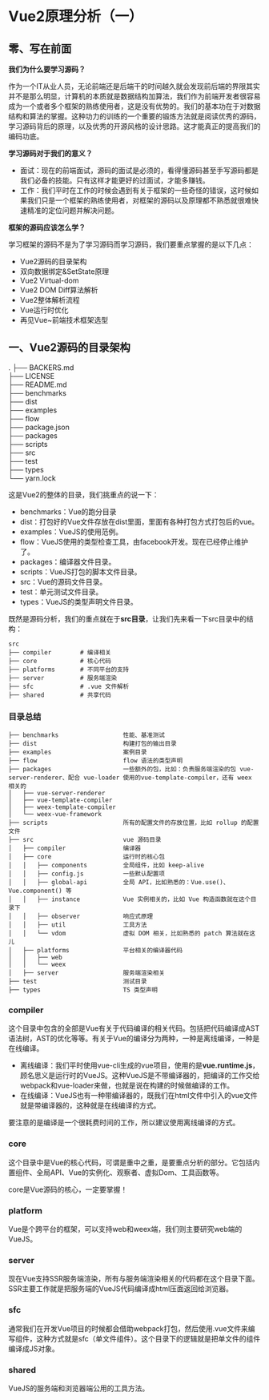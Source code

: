# Vue2原理分析（一）



## 零、写在前面

**我们为什么要学习源码？**

作为一个IT从业人员，无论前端还是后端干的时间越久就会发现前后端的界限其实并不是那么明显，计算机的本质就是数据结构加算法，我们作为前端开发者很容易成为一个或者多个框架的熟练使用者，这是没有优势的。我们的基本功在于对数据结构和算法的掌握。这种功力的训练的一个重要的锻炼方法就是阅读优秀的源码，学习源码背后的原理，以及优秀的开源风格的设计思路。这才能真正的提高我们的编码功底。

**学习源码对于我们的意义？**

+ 面试：现在的前端面试，源码的面试是必须的，看得懂源码甚至手写源码都是我们必备的技能。只有这样才能更好的过面试，才能多赚钱。
+ 工作：我们平时在工作的时候会遇到有关于框架的一些奇怪的错误，这时候如果我们只是一个框架的熟练使用者，对框架的源码以及原理都不熟悉就很难快速精准的定位问题并解决问题。

**框架的源码应该怎么学？**

学习框架的源码不是为了学习源码而学习源码，我们要重点掌握的是以下几点：

+ Vue2源码的目录架构
+ 双向数据绑定&SetState原理
+ Vue2 Virtual-dom
+ Vue2 DOM Diff算法解析
+ Vue2整体解析流程
+ Vue运行时优化
+ 再见Vue~前端技术框架选型



## 一、Vue2源码的目录架构

.
├── BACKERS.md  
├── LICENSE  
├── README.md  
├── benchmarks  
├── dist  
├── examples  
├── flow  
├── package.json  
├── packages  
├── scripts  
├── src  
├── test  
├── types  
└── yarn.lock  

这是Vue2的整体的目录，我们挑重点的说一下：

+ benchmarks：Vue的跑分目录
+ dist：打包好的Vue文件存放在dist里面，里面有各种打包方式打包后的vue。
+ examples：VueJS的使用范例。
+ flow：VueJS使用的类型检查工具，由facebook开发。现在已经停止维护了。
+ packages：编译器文件目录。
+ scripts：VueJS打包的脚本文件目录。
+ src：Vue的源码文件目录。
+ test：单元测试文件目录。
+ types：VueJS的类型声明文件目录。

既然是源码分析，我们的重点就在于**src目录**，让我们先来看一下src目录中的结构：

```text
src
├── compiler        # 编译相关 
├── core            # 核心代码 
├── platforms       # 不同平台的支持
├── server          # 服务端渲染
├── sfc             # .vue 文件解析
├── shared          # 共享代码
```

### 目录总结

```
├── benchmarks                  性能、基准测试
├── dist                        构建打包的输出目录
├── examples                    案例目录
├── flow                        flow 语法的类型声明
├── packages                    一些额外的包，比如：负责服务端渲染的包 vue-server-renderer、配合 vue-loader 使用的vue-template-compiler，还有 weex 相关的
│   ├── vue-server-renderer
│   ├── vue-template-compiler
│   ├── weex-template-compiler
│   └── weex-vue-framework
├── scripts                     所有的配置文件的存放位置，比如 rollup 的配置文件
├── src                         vue 源码目录
│   ├── compiler                编译器
│   ├── core                    运行时的核心包
│   │   ├── components          全局组件，比如 keep-alive
│   │   ├── config.js           一些默认配置项
│   │   ├── global-api          全局 API，比如熟悉的：Vue.use()、Vue.component() 等
│   │   ├── instance            Vue 实例相关的，比如 Vue 构造函数就在这个目录下
│   │   ├── observer            响应式原理
│   │   ├── util                工具方法
│   │   └── vdom                虚拟 DOM 相关，比如熟悉的 patch 算法就在这儿
│   ├── platforms               平台相关的编译器代码
│   │   ├── web
│   │   └── weex
│   ├── server                  服务端渲染相关
├── test                        测试目录
├── types                       TS 类型声明

```

### compiler

这个目录中包含的全部是Vue有关于代码编译的相关代码。包括把代码编译成AST语法树，AST的优化等等。有关于Vue的编译分为两种，一种是离线编译，一种是在线编译。

+ 离线编译：我们平时使用vue-cli生成的vue项目，使用的是**vue.runtime.js**，顾名思义是运行时的VueJS。这种VueJS是不带编译器的，把编译的工作交给webpack和vue-loader来做，也就是说在构建的时候做编译的工作。
+ 在线编译：VueJS也有一种带编译器的，既我们在html文件中引入的vue文件就是带编译器的，这种就是在线编译的方式。

要注意的是编译是一个很耗费时间的工作，所以建议使用离线编译的方式。

### core

这个目录中是Vue的核心代码，可谓是重中之重，是要重点分析的部分。它包括内置组件、全局API、Vue的实例化、观察者、虚拟Dom、工具函数等。

core是Vue源码的核心，一定要掌握！

### platform

Vue是个跨平台的框架，可以支持web和weex端，我们则主要研究web端的VueJS。

### server

现在Vue支持SSR服务端渲染，所有与服务端渲染相关的代码都在这个目录下面。SSR主要工作就是把服务端的VueJS代码编译成html压面返回给浏览器。

### sfc

通常我们在开发Vue项目的时候都会借助webpack打包，然后使用.vue文件来编写组件，这种方式就是sfc（单文件组件）。这个目录下的逻辑就是把单文件的组件编译成JS对象。

### shared

VueJS的服务端和浏览器端公用的工具方法。


